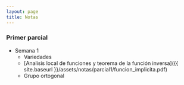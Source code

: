 ```yaml
---
layout: page
title: Notas
---
```


### Primer parcial

*   Semana 1
    -   Variedades
    -   [Analisis local de funciones y teorema de la función inversa]({{ site.baseurl }}/assets/notas/parcial1/funcion_implicita.pdf)
    -   Grupo ortogonal